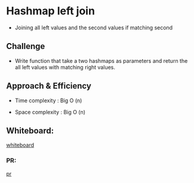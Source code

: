 # Hashmap left join 

- Joining all left values and the second values if matching second

## Challenge

- Write function that take a two hashmaps as parameters and return the all left values with matching right values.


## Approach & Efficiency

- Time complexity : Big O (n)

- Space complexity : Big O (n)


## Whiteboard:

[whiteboard](https://miro.com/welcomeonboard/TFAzQktpOFk0UWdsRjFGTXB5SDQ3b1BldzhXQk43WmFadHpnWU1ZUlZCdFB3aHNpNjJ5RHNLU2liRUMxZTRTSHwzMDc0NDU3MzYxNzU4NzExMTcx)

### PR:

[pr](https://github.com/hayabalasmeh/data-structures-and-algorithms./pull/21)